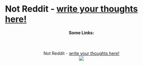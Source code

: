 # Not Reddit - [write your thoughts here!](http://notreddit.live)
<p align="center">
  <b>Some Links:</b><br>
  <br><br>
  <br>Not Reddit - <a href="http://notreddit.live">write your thoughts here!</a><br>
  <img src="http://notreddit.live/static/images/favicon.png">
</p>

